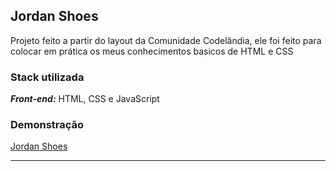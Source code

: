## Jordan Shoes
Projeto feito a partir do layout da Comunidade Codelândia, ele foi feito para colocar em prática os meus conhecimentos basicos de HTML e CSS

### Stack utilizada
***Front-end:*** HTML, CSS e JavaScript

### Demonstração
[Jordan Shoes](https://bikcraft-chi-puce.vercel.app)
<hr>

